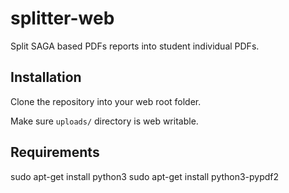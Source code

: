 # splitter-web
Split SAGA based PDFs reports into student individual PDFs.

## Installation
Clone the repository into your web root folder.

Make sure `uploads/` directory is web writable.

## Requirements
sudo apt-get install python3
sudo apt-get install python3-pypdf2
